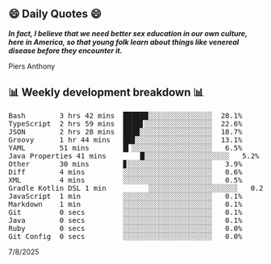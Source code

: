 ## 😄 Daily Quotes 😄

_**In fact, I believe that we need better sex education in our own culture, here in America, so that young folk learn about things like venereal disease before they encounter it.**_

Piers Anthony



## 📊 Weekly development breakdown 📊

<pre>Bash        3 hrs 42 mins  █████▉░░░░░░░░░░░░░░░  28.1%
TypeScript  2 hrs 59 mins  ████▋░░░░░░░░░░░░░░░░  22.6%
JSON        2 hrs 28 mins  ███▉░░░░░░░░░░░░░░░░░  18.7%
Groovy      1 hr 44 mins   ██▊░░░░░░░░░░░░░░░░░░  13.1%
YAML        51 mins        █▎░░░░░░░░░░░░░░░░░░░   6.5%
Java Properties 41 mins        █░░░░░░░░░░░░░░░░░░░░   5.2%
Other       30 mins        ▊░░░░░░░░░░░░░░░░░░░░   3.9%
Diff        4 mins         ░░░░░░░░░░░░░░░░░░░░░   0.6%
XML         4 mins         ░░░░░░░░░░░░░░░░░░░░░   0.5%
Gradle Kotlin DSL 1 min          ░░░░░░░░░░░░░░░░░░░░░   0.2%
JavaScript  1 min          ░░░░░░░░░░░░░░░░░░░░░   0.1%
Markdown    1 min          ░░░░░░░░░░░░░░░░░░░░░   0.1%
Git         0 secs         ░░░░░░░░░░░░░░░░░░░░░   0.1%
Java        0 secs         ░░░░░░░░░░░░░░░░░░░░░   0.1%
Ruby        0 secs         ░░░░░░░░░░░░░░░░░░░░░   0.0%
Git Config  0 secs         ░░░░░░░░░░░░░░░░░░░░░   0.0%</pre>

7/8/2025